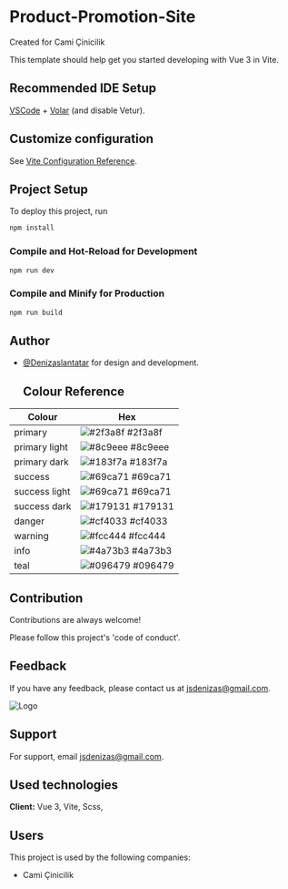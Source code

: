 
# Product-Promotion-Site
Created for Cami Çinicilik

This template should help get you started developing with Vue 3 in Vite.




## Recommended IDE Setup
[VSCode](https://code.visualstudio.com/) + [Volar](https://marketplace.visualstudio.com/items?itemName=Vue.volar) (and disable Vetur).

## Customize configuration
See [Vite Configuration Reference](https://vitejs.dev/config/).


  

  
## Project Setup
To deploy this project, run

```sh
npm install
```

### Compile and Hot-Reload for Development

```sh
npm run dev
```

### Compile and Minify for Production

```sh
npm run build
```

  

## Author

- [@Denizaslantatar](https://www.github.com/Denizaslantatar) for design and development.

  ## Colour Reference

| Colour             | Hex                                                                |
| ----------------- | ------------------------------------------------------------------ |
| primary | ![#2f3a8f](https://fakeimg.pl/75x50/2f3a8f/2f3a8f) #2f3a8f |
| primary light | ![#8c9eee](https://fakeimg.pl/75x50/8c9eee/8c9eee) #8c9eee |
| primary dark | ![#183f7a](https://fakeimg.pl/75x50/183f7a/183f7a) #183f7a |
| success | ![#69ca71](https://fakeimg.pl/75x50/69ca71/69ca71) #69ca71 | 
| success light | ![#69ca71](https://fakeimg.pl/75x50/c3e4ca/c3e4ca) #69ca71 | 
| success dark | ![#179131](https://fakeimg.pl/75x50/179131/179131) #179131 | 
| danger | ![#cf4033](https://fakeimg.pl/75x50/cf4033/cf4033) #cf4033 | 
| warning | ![#fcc444](https://fakeimg.pl/75x50/fcc444/fcc444) #fcc444 | 
| info | ![#4a73b3](https://fakeimg.pl/75x50/4a73b3/4a73b3) #4a73b3 | 
| teal | ![#096479](https://fakeimg.pl/75x50/096479/096479) #096479 | 





## Contribution

Contributions are always welcome!

Please follow this project's 'code of conduct'.

  

  

  

  

  
## Feedback

If you have any feedback, please contact us at jsdenizas@gmail.com.

  
    

  

  

![Logo](https://r.resimlink.com/_juwlXmM01L.png)



    


  

  

  
  

  
## Support

For support, email jsdenizas@gmail.com.

## Used technologies

**Client:** Vue 3, Vite, Scss,

  
  

  
## Users

This project is used by the following companies:

- Cami Çinicilik


  
